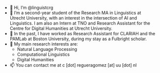- 👋 Hi, I’m @linguistcrg
- 👀 I’m a second-year student of the Research MA in Linguistics at Utrecht University, with an interest in the intersection of AI and Linguistics. I am also an Intern at TNO and Research Assistant for the Centre for Digital Humanities at Utrecht University.
- 🌱 In the past, I have worked as Research Assistant for CLARIAH and the PAMLab at Boston University, during my stay as a Fulbright scholar.
- 💞️ My main research interests are:
  - Natural Language Processing
  - Computational Linguistics
  - Digital Humanities 
- 📫 You can contact me at c [dot] regueragomez [at] uu [dot] nl

<!---
linguistcrg/linguistcrg is a ✨ special ✨ repository because its `README.md` (this file) appears on your GitHub profile.
You can click the Preview link to take a look at your changes.
--->
